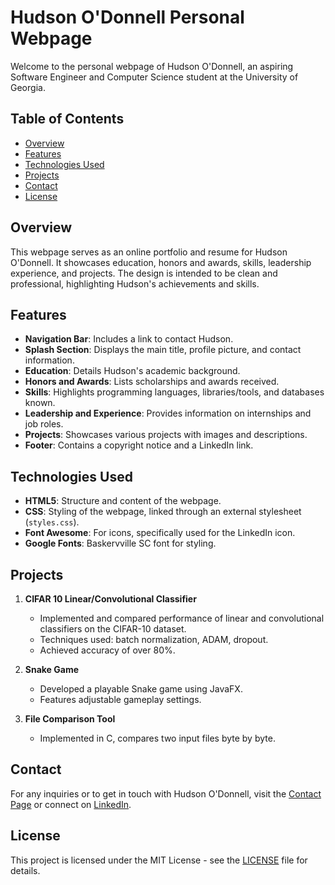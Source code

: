 # Hudson O'Donnell Personal Webpage

Welcome to the personal webpage of Hudson O'Donnell, an aspiring Software Engineer and Computer Science student at the University of Georgia.

## Table of Contents
- [Overview](#overview)
- [Features](#features)
- [Technologies Used](#technologies-used)
- [Projects](#projects)
- [Contact](#contact)
- [License](#license)

## Overview

This webpage serves as an online portfolio and resume for Hudson O'Donnell. It showcases education, honors and awards, skills, leadership experience, and projects. The design is intended to be clean and professional, highlighting Hudson's achievements and skills.

## Features

- **Navigation Bar**: Includes a link to contact Hudson.
- **Splash Section**: Displays the main title, profile picture, and contact information.
- **Education**: Details Hudson's academic background.
- **Honors and Awards**: Lists scholarships and awards received.
- **Skills**: Highlights programming languages, libraries/tools, and databases known.
- **Leadership and Experience**: Provides information on internships and job roles.
- **Projects**: Showcases various projects with images and descriptions.
- **Footer**: Contains a copyright notice and a LinkedIn link.

## Technologies Used

- **HTML5**: Structure and content of the webpage.
- **CSS**: Styling of the webpage, linked through an external stylesheet (`styles.css`).
- **Font Awesome**: For icons, specifically used for the LinkedIn icon.
- **Google Fonts**: Baskervville SC font for styling.

## Projects

1. **CIFAR 10 Linear/Convolutional Classifier**
   - Implemented and compared performance of linear and convolutional classifiers on the CIFAR-10 dataset.
   - Techniques used: batch normalization, ADAM, dropout.
   - Achieved accuracy of over 80%.

2. **Snake Game**
   - Developed a playable Snake game using JavaFX.
   - Features adjustable gameplay settings.

3. **File Comparison Tool**
   - Implemented in C, compares two input files byte by byte.

## Contact

For any inquiries or to get in touch with Hudson O'Donnell, visit the [Contact Page](contact.html) or connect on [LinkedIn](https://linkedin.com/in/hudsonlo/).

## License

This project is licensed under the MIT License - see the [LICENSE](LICENSE) file for details.
